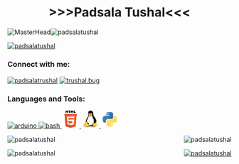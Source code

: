 <h1 align="center">>>>Padsala Tushal<<<</h1>

<img src="https://github.com/padsalatushal/padsalatushal/blob/main/600x200.jpeg" alt="MasterHead" data-canonical-src="https://github.com/padsalatushal/padsalatushal/blob/main/600x200.jpeg" style="max-width: 100%;" align="left">
  
  

<p align="left"> <img src="https://komarev.com/ghpvc/?username=padsalatushal&label=Profile%20views&color=0e75b6&style=flat" alt="padsalatushal" /> </p>

<p align="left"> <a href="https://twitter.com/padsalatushal" target="blank"><img src="https://img.shields.io/twitter/follow/padsalatushal?logo=twitter&style=for-the-badge" alt="padsalatushal" /></a> </p>



<h3 align="left">Connect with me:</h3>
<p align="left">
<a href="https://twitter.com/padsalatushal" target="blank"><img align="center" src="https://raw.githubusercontent.com/rahuldkjain/github-profile-readme-generator/master/src/images/icons/Social/twitter.svg" alt="padsalatrushal" height="30" width="40" /></a>
<a href="https://instagram.com/trushal.bug" target="blank"><img align="center" src="https://raw.githubusercontent.com/rahuldkjain/github-profile-readme-generator/master/src/images/icons/Social/instagram.svg" alt="trushal.bug" height="30" width="40" /></a>
</p>

<h3 align="left">Languages and Tools:</h3>
<p align="left"> <a href="https://www.arduino.cc/" target="_blank"> <img src="https://cdn.worldvectorlogo.com/logos/arduino-1.svg" alt="arduino" width="40" height="40"/> </a> <a href="https://www.gnu.org/software/bash/" target="_blank"> <img src="https://www.vectorlogo.zone/logos/gnu_bash/gnu_bash-icon.svg" alt="bash" width="40" height="40"/> </a> <a href="https://www.w3.org/html/" target="_blank"> <img src="https://raw.githubusercontent.com/devicons/devicon/master/icons/html5/html5-original-wordmark.svg" alt="html5" width="40" height="40"/> </a> <a href="https://www.linux.org/" target="_blank"> <img src="https://raw.githubusercontent.com/devicons/devicon/master/icons/linux/linux-original.svg" alt="linux" width="40" height="40"/> </a> <a href="https://www.python.org" target="_blank"> <img src="https://raw.githubusercontent.com/devicons/devicon/master/icons/python/python-original.svg" alt="python" width="40" height="40"/> </a> </p>

  
  
  
<p><img align="left" src="https://github-readme-stats.vercel.app/api/top-langs?username=padsalatushal&show_icons=true&locale=en&layout=compact" alt="padsalatushal" /></p>

  
<p>&nbsp;<img align="right" src="https://github-readme-stats.vercel.app/api?username=padsalatushal&show_icons=true&locale=en" alt="padsalatushal" /></p>
  <p>                                 </p>
<p><img align="left" src="https://github-readme-streak-stats.herokuapp.com/?user=padsalatushal&" alt="padsalatushal" /></p>
  
  
<p align="right"> <a href="https://github.com/ryo-ma/github-profile-trophy"><img src="https://github-profile-trophy.vercel.app/?username=padsalatushal" alt="padsalatushal" /></a> </p>


